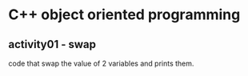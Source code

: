 # C++ object oriented programming #

## activity01 - swap ##
code that swap the value of 2 variables and prints them. 
